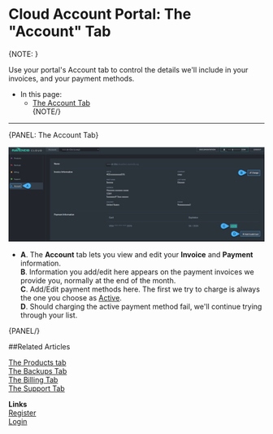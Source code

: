 # Cloud Account Portal: The "Account" Tab

{NOTE: }

Use your portal's Account tab to control the details we'll include in your invoices, and your payment methods.  

* In this page:  
   * [The Account Tab](../cloud/cloud-portal/cloud-portal#the-account-tab)  
{NOTE/}

---

{PANEL: The Account Tab}

!["Account Tab"](images\portal-account-tab.png "Account Tab")  

* 
   **A**. The **Account** tab lets you view and edit your **Invoice** and **Payment** information.  
   **B**. Information you add/edit here appears on the payment invoices we provide you, normally at the end of the month.  
   **C**. Add/Edit payment methods here. The first we try to charge is always the one you choose as 
      [Active](../cloud/cloud-pricing-payment-billing#credit-card).  
   **D**. Should charging the active payment method fail, we'll continue trying through your list.  

{PANEL/}

##Related Articles
  
[The Products tab](../../cloud/portal/cloud-portal-products-tab)  
[The Backups Tab](../../cloud/portal/cloud-portal-backups-tab)  
[The Billing Tab](../../cloud/portal/cloud-portal-billing-tab)  
[The Support Tab](../../cloud/portal/cloud-portal-support-tab)  
  
**Links**  
[Register]( https://cloud.ravendb.net/user/register)  
[Login]( https://cloud.ravendb.net/user/login)  
